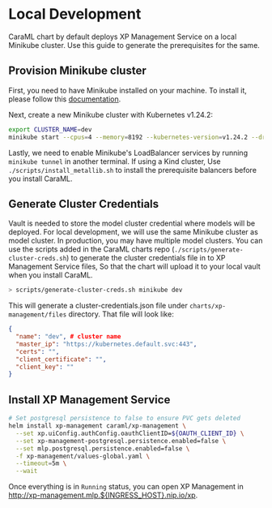 # Local Development

CaraML chart by default deploys XP Management Service on a local Minikube cluster. Use this guide to generate the prerequisites for the same.

## Provision Minikube cluster

First, you need to have Minikube installed on your machine. To install it, please follow this [documentation](https://minikube.sigs.k8s.io/docs/start/).

Next, create a new Minikube cluster with Kubernetes v1.24.2:

```bash
export CLUSTER_NAME=dev
minikube start --cpus=4 --memory=8192 --kubernetes-version=v1.24.2 --driver=virtualbox
```

Lastly, we need to enable Minikube's LoadBalancer services by running `minikube tunnel` in another terminal.
If using a Kind cluster, Use `./scripts/install_metallib.sh` to install the prerequisite balancers before you install CaraML.

## Generate Cluster Credentials

Vault is needed to store the model cluster credential where models will be deployed. For local development, we will use the same Minikube cluster as model cluster. In production, you may have multiple model clusters. You can use the scripts added in the CaraML charts repo (`./scripts/generate-cluster-creds.sh`) to generate the cluster credentials file in to XP Management Service files, So that the chart will upload it to your local vault when you install CaraML.

```bash
> scripts/generate-cluster-creds.sh minikube dev
```

This will generate a cluster-credentials.json file under `charts/xp-management/files` directory. That file will look like:

```json
{
  "name": "dev", # cluster name
  "master_ip": "https://kubernetes.default.svc:443",
  "certs": "",
  "client_certificate": "",
  "client_key": ""
}
```

## Install XP Management Service

```bash
# Set postgresql persistence to false to ensure PVC gets deleted
helm install xp-management caraml/xp-management \
  --set xp.uiConfig.authConfig.oauthClientID=${OAUTH_CLIENT_ID} \
  --set xp-management-postgresql.persistence.enabled=false \
  --set mlp.postgresql.persistence.enabled=false \
  -f xp-management/values-global.yaml \
  --timeout=5m \
  --wait
```

Once everything is in `Running` status, you can open XP Management in <http://xp-management.mlp.${INGRESS_HOST}.nip.io/xp>.
